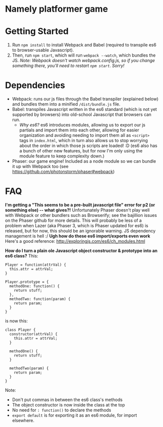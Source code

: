 # Namely platformer game

# Getting Started
1. Run `npm install` to install Webpack and Babel (required to transpile es6 to browser-usable Javascript).
2. Then, run `npm start`, which will run `webpack --watch`, which bundles the JS. *Note: Webpack doesn't watch webpack.config.js, so if you change something there, you'll need to restart `npm start`. Sorry!*

# Dependencies
- Webpack: runs our js files through the Babel transpiler (explained below) and bundles them into a minified `/dist/bundle.js` file.
- Babel: transpiles Javascript written in the es6 standard (which is not yet supported by browsers) into old-school Javascript that browsers can run.
  - *Why es6?* es6 introduces modules, allowing us to export our js partials and import them into each other, allowing for easier organization and avoiding needing to import them all as `<script>` tags in `index.html`, which in turn also allows us to stop worrying about the order in which those js scripts are loaded! :D (es6 also has a bunch of other new features, but for now I'm only using the module feature to keep complexity down.)
- Phaser: our game engine! Included as a node module so we can bundle it up with Webpack too (see https://github.com/photonstorm/phaser#webpack)

# FAQ
**I'm getting a "This seems to be a pre-built javascript file" error for p2 (or something else) -- what gives?!**
  Unfortunately Phaser doesn't play well with Webpack or other bundlers such as Browserify; see the bajillion issues on the Phaser github for more details. This will probably be less of a problem when Lazer (aka Phaser 3, which is Phaser updated for es6) is released, but for now, this should be an ignorable warning. JS dependency management is hell :/
**Ugh how do these es6 import/exports even work**
  Here's a good reference: http://exploringjs.com/es6/ch_modules.html

**How do I turn a plain ole Javascript object constructor & prototype into an es6 class?**
  This:
  ```
  Player = function(attrVal) {
    this.attr = attrVal;
  }

  Player.prototype = {
    methodOne: function() {
      return stuff;
    },
    methodTwo: function(param) {
      return param;
    }
  }
  ```
  is now this:
  ```
  class Player {
    constructor(attrVal) {
      this.attr = attrVal;
    }

    methodOne() {
      return stuff;
    }

    methodTwo(param) {
      return param;
    }
  }
  ```
  Note:
  - Don't put commas in between the es6 class's methods
  - The object constructor is now inside the class at the top
  - No need for `: function()` to declare the methods
  - `export default` is for exporting it as an es6 module, for import elsewhere.
